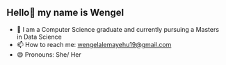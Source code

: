 ## Hello👋 my name is Wengel

- 🌱 I am a Computer Science graduate and currently pursuing a Masters in Data Science 
- 📫 How to reach me: wengelalemayehu19@gmail.com
- 😄 Pronouns: She/ Her

